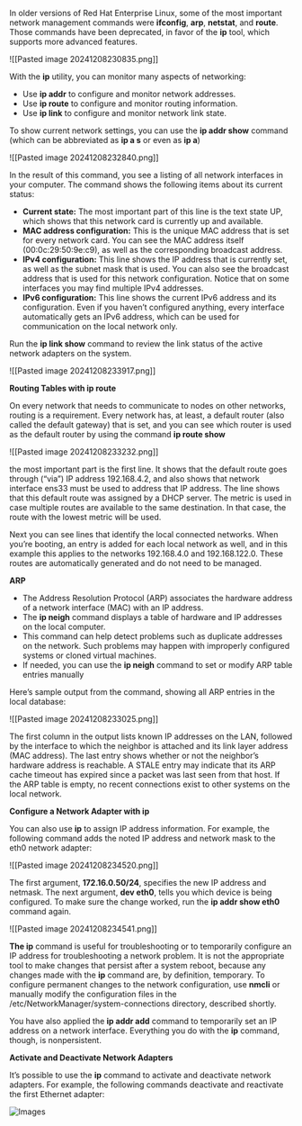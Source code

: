 In older versions of Red Hat Enterprise Linux, some of the most important network management commands were **ifconfig**, **arp**, **netstat**, and **route**. Those commands have been deprecated, in favor of the **ip** tool, which supports more advanced features.

![[Pasted image 20241208230835.png]]

With the **ip** utility, you can monitor many aspects of networking:
- Use **ip addr** to configure and monitor network addresses.
- Use **ip route** to configure and monitor routing information.
- Use **ip link** to configure and monitor network link state.

To show current network settings, you can use the **ip addr show** command (which can be abbreviated as **ip a s** or even as **ip a**)

![[Pasted image 20241208232840.png]]

In the result of this command, you see a listing of all network interfaces in your computer. The command shows the following items about its current status:

- **Current state:** The most important part of this line is the text state UP, which shows that this network card is currently up and available.
- **MAC address configuration:** This is the unique MAC address that is set for every network card. You can see the MAC address itself (00:0c:29:50:9e:c9), as well as the corresponding broadcast address.
- **IPv4 configuration:** This line shows the IP address that is currently set, as well as the subnet mask that is used. You can also see the broadcast address that is used for this network configuration. Notice that on some interfaces you may find multiple IPv4 addresses.
- **IPv6 configuration:** This line shows the current IPv6 address and its configuration. Even if you haven’t configured anything, every interface automatically gets an IPv6 address, which can be used for communication on the local network only. 

Run the **ip link show** command to review the link status of the active network adapters on the system.

![[Pasted image 20241208233917.png]]

**Routing Tables with ip route**

On every network that needs to communicate to nodes on other networks, routing is a requirement. Every network has, at least, a default router (also called the default gateway) that is set, and you can see which router is used as the default router by using the command **ip route show**

![[Pasted image 20241208233232.png]]

the most important part is the first line. It shows that the default route goes through (“via”) IP address 192.168.4.2, and also shows that network interface ens33 must be used to address that IP address. The line shows that this default route was assigned by a DHCP server. The metric is used in case multiple routes are available to the same destination. In that case, the route with the lowest metric will be used.

Next you can see lines that identify the local connected networks. When you’re booting, an entry is added for each local network as well, and in this example this applies to the networks 192.168.4.0 and 192.168.122.0. These routes are automatically generated and do not need to be managed.

**ARP**

- The Address Resolution Protocol (ARP) associates the hardware address of a network interface (MAC) with an IP address. 
- The **ip neigh** command displays a table of hardware and IP addresses on the local computer.
- This command can help detect problems such as duplicate addresses on the network. Such problems may happen with improperly configured systems or cloned virtual machines.
- If needed, you can use the **ip neigh** command to set or modify ARP table entries manually

Here’s sample output from the command, showing all ARP entries in the local database:

![[Pasted image 20241208233025.png]]

The first column in the output lists known IP addresses on the LAN, followed by the interface to which the neighbor is attached and its link layer address (MAC address). The last entry shows whether or not the neighbor’s hardware address is reachable. A STALE entry may indicate that its ARP cache timeout has expired since a packet was last seen from that host. If the ARP table is empty, no recent connections exist to other systems on the local network.

**Configure a Network Adapter with ip**

You can also use **ip** to assign IP address information. For example, the following command adds the noted IP address and network mask to the eth0 network adapter:

![[Pasted image 20241208234520.png]]

The first argument, **172.16.0.50/24**, specifies the new IP address and netmask. The next argument, **dev eth0**, tells you which device is being configured. To make sure the change worked, run the **ip addr show eth0** command again.

![[Pasted image 20241208234541.png]]

**The ip** command is useful for troubleshooting or to temporarily configure an IP address for troubleshooting a network problem. It is not the appropriate tool to make changes that persist after a system reboot, because any changes made with the **ip** command are, by definition, temporary. To configure permanent changes to the network configuration, use **nmcli** or manually modify the configuration files in the /etc/NetworkManager/system-connections directory, described shortly.

You have also applied the **ip addr add** command to temporarily set an IP address on a network interface. Everything you do with the **ip** command, though, is nonpersistent. 

**Activate and Deactivate Network Adapters**

It’s possible to use the **ip** command to activate and deactivate network adapters. For example, the following commands deactivate and reactivate the first Ethernet adapter:

![Images](https://learning.oreilly.com/api/v2/epubs/urn:orm:book:9781260462081/files/f0099-02.jpg)